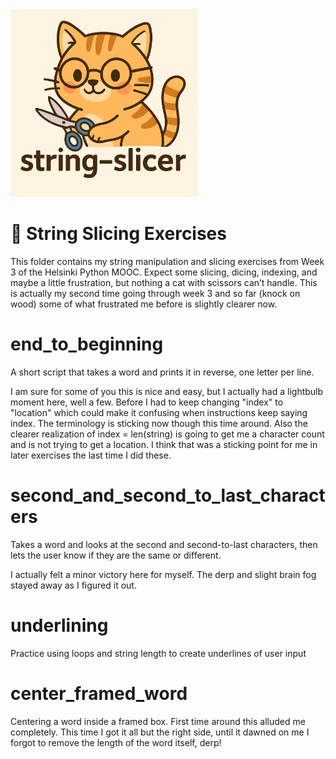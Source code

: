 <img src="./string-slicer.png" alt="String Slicer Cat" width="300">

# 🧵 String Slicing Exercises

This folder contains my string manipulation and slicing exercises from Week 3 of the Helsinki Python MOOC.
Expect some slicing, dicing, indexing, and maybe a little frustration, but nothing a cat with scissors can’t handle.
This is actually my second time going through week 3 and so far (knock on wood) some of what frustrated me before is slightly clearer now.


# end_to_beginning

A short script that takes a word and prints it in reverse, one letter per line.

I am sure for some of you this is nice and easy, but I actually had a lightbulb moment here, well a few. Before I had to keep changing "index" to "location" which could make it confusing when instructions keep saying index. The terminology is sticking now though this time around. Also the clearer realization of index = len(string) is going to get me a character count and is not trying to get a location. I think that was a sticking point for me in later exercises the last time I did these.


# second_and_second_to_last_characters

Takes a word and looks at the second and second-to-last characters, then lets the user know if they are the same or different.

I actually felt a minor victory here for myself. The derp and slight brain fog stayed away as I figured it out.  


# underlining

Practice using loops and string length to create underlines of user input

# center_framed_word

Centering a word inside a framed box. First time around this alluded me completely. This time I got it all but the right side, until it dawned on me I forgot to remove the length of the word itself, derp!

